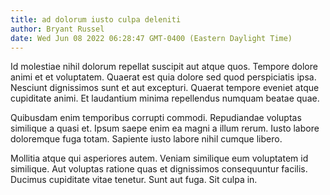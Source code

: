 ```yaml
---
title: ad dolorum iusto culpa deleniti
author: Bryant Russel
date: Wed Jun 08 2022 06:28:47 GMT-0400 (Eastern Daylight Time)
---
```

Id molestiae nihil dolorum repellat suscipit aut atque quos. Tempore dolore animi et et voluptatem. Quaerat est quia dolore sed quod perspiciatis ipsa. Nesciunt dignissimos sunt et aut excepturi. Quaerat tempore eveniet atque cupiditate animi. Et laudantium minima repellendus numquam beatae quae.

 Quibusdam enim temporibus corrupti commodi. Repudiandae voluptas similique a quasi et. Ipsum saepe enim ea magni a illum rerum. Iusto labore doloremque fuga totam. Sapiente iusto labore nihil cumque libero.

 Mollitia atque qui asperiores autem. Veniam similique eum voluptatem id similique. Aut voluptas ratione quas et dignissimos consequuntur facilis. Ducimus cupiditate vitae tenetur. Sunt aut fuga. Sit culpa in.